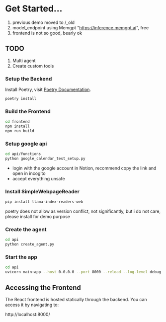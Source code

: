 # Get Started...

1. previous demo moved to /_old
2. model_endpoint using Memgpt "https://inference.memgpt.ai", free
3. frontend is not so good, bearly ok

## TODO

1. Multi agent
2. Create custom tools

### Setup the Backend

Install Poetry, visit [Poetry Documentation](https://python-poetry.org/docs/).

```bash
poetry install
```

### Build the Frontend

```bash
cd frontend
npm install
npm run build
```

### Setup google api

``` bash
cd api/functions 
python google_calendar_test_setup.py
```

- login with the google account in Notion, recommend copy the link and open in incogito
- accept everything unsafe

### Install SimpleWebpageReader

``` bash
pip install llama-index-readers-web
```

poetry does not allow as version conflict, not significantly, but i do not care, please install for demo purpose

### Create the agent

```bash
cd api
python create_agent.py
```

### Start the app

```bash
cd api
uvicorn main:app --host 0.0.0.0 --port 8000 --reload --log-level debug 
```

## Accessing the Frontend

The React frontend is hosted statically through the backend. You can access it by navigating to:

http://localhost:8000/